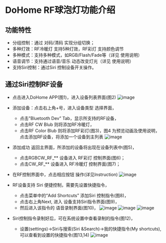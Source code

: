 # DoHome RF球泡灯功能介绍

## 功能特性

* 分组控制：通过 对码/清码 实现分组切换；
* 多种灯效：RF冷暖灯 支持5种灯效，RF彩灯 支持颜色调节
* 多种模式：支持多种模式，如RGB/Flash/Fade等（详见 使用说明）
* 语音调节：支持通过语音/音乐 动态改变灯光（详见 使用说明）
* 支持Siri控制：通过Siri 控制设备开关操作。

## 通过Siri控制RF设备

* 点击进入DoHome APP(图1)，进入设备列表界面(图2)
![image](https://github.com/SmartArduino/Features-of-DoHome-RF-Bulb/raw/master/f_cn1)

* 添加设备：点击右上角+号，进入设备类型 选择界面，
  * 点击”Bluetooth Dev”  Tab，显示所支持的RF设备，
  * 点击RF CW Blub  则将添加RF冷暖灯，
  * 点击RF Color Blub 则将添加RF彩灯(图3)，图4 为预览动画及使用说明，点击添加RF设备，将添加一个设备到主列表
![image](https://github.com/SmartArduino/Features-of-DoHome-RF-Bulb/raw/master/f_cn2)

* 添加成功 返回主界面，所添加的设备将出现在设备列表中(图5)，
  * 点击RGBCW_RF_** 设备进入 RF彩灯 控制界面(图6)；
  * 点击CW_RF_**  设备进入 RF冷暖灯 控制界面(图7)；

* 在RF控制界面中，点击相应按钮 操作(详见Instruction)
![image](https://github.com/SmartArduino/Features-of-DoHome-RF-Bulb/raw/master/f_cn3)

* RF设备支持 Siri 便捷控制，需要先设置快捷指令，
  * 点击菜单中的“Add Shortcuts” 添加Siri 控制指令(图8)， 
  * 点击右上角Next, 进入 设备支持Siri指令界面(图9)，
  * 然后进入该指令的 语音录制界面(图10)，
![image](https://github.com/SmartArduino/Features-of-DoHome-RF-Bulb/raw/master/f_cn4)
![image](https://github.com/SmartArduino/Features-of-DoHome-RF-Bulb/raw/master/f_cn5)
![image](https://github.com/SmartArduino/Features-of-DoHome-RF-Bulb/raw/master/f_cn6)

* Siri控制指令录制好后，可在系统设置中查看录制的指令(图12)，
  * 设置(settings)->Siri与搜索(Siri &Search)->我的快捷指令(My shortcuts), 可以查看到设置的快捷指令(图13,14)
![image](https://github.com/SmartArduino/Features-of-DoHome-RF-Bulb/raw/master/f_cn7)
